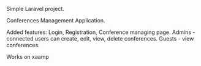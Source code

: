 Simple Laravel project. 

Conferences Management Application.

Added features:
Login, Registration, Conference managing page.
Admins - connected users can create, edit, view, delete conferences.
Guests - view conferences.

Works on xaamp
